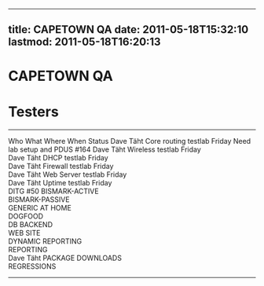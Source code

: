 
---
title: CAPETOWN QA
date: 2011-05-18T15:32:10
lastmod: 2011-05-18T16:20:13
---
CAPETOWN QA
===========

Testers
=======

  ----------- ------------------- ---------------------- -------- --------------------------------------------
  Who         What                Where                  When     Status
  Dave Täht   Core routing        <link>testlab</link>   Friday   Need lab setup and PDUS <link>\#164</link>
  Dave Täht   Wireless            <link>testlab</link>   Friday   
  Dave Täht   DHCP                <link>testlab</link>   Friday   
  Dave Täht   Firewall            <link>testlab</link>   Friday   
  Dave Täht   Web Server          <link>testlab</link>   Friday   
  Dave Täht   Uptime              <link>testlab</link>   Friday   
              DITG                                                <link>\#50</link>
              BISMARK-ACTIVE                                      
              BISMARK-PASSIVE                                     
              GENERIC AT HOME                                     
              DOGFOOD                                             
              DB BACKEND                                          
              WEB SITE                                            
              DYNAMIC REPORTING                                   
              REPORTING                                           
  Dave Täht   PACKAGE DOWNLOADS                                   
              REGRESSIONS                                         
  ----------- ------------------- ---------------------- -------- --------------------------------------------


